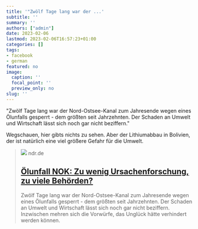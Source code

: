```yaml
---
title: '"Zwölf Tage lang war der ...'
subtitle: ''
summary: ''
authors: ["admin"]
date: 2023-02-06
lastmod: 2023-02-06T16:57:23+01:00
categories: []
tags:
- facebook
- german
featured: no
image:
  caption: ''
  focal_point: ''
  preview_only: no
slug: ''
---
```

"Zwölf Tage lang war der Nord-Ostsee-Kanal zum Jahresende wegen eines Ölunfalls gesperrt - dem größten seit Jahrzehnten. Der Schaden an Umwelt und Wirtschaft lässt sich noch gar nicht beziffern."

Wegschauen, hier gibts nichts zu sehen. Aber der Lithiumabbau in Bolivien, der ist natürlich eine viel größere Gefahr für die Umwelt.
> [![](https://www.ndr.de/nachrichten/schleswig-holstein/pipelineleck112_v-contentxl.jpg)](https://www.ndr.de/nachrichten/schleswig-holstein/Oelufall-NOK-Zu-wenig-Ursachenforschung-zu-viele-Behoerden,nok632.html)
> ndr.de
> ## [Ölunfall NOK: Zu wenig Ursachenforschung, zu viele Behörden?](https://www.ndr.de/nachrichten/schleswig-holstein/Oelufall-NOK-Zu-wenig-Ursachenforschung-zu-viele-Behoerden,nok632.html)
>
>Zwölf Tage lang war der Nord-Ostsee-Kanal zum Jahresende wegen eines Ölunfalls gesperrt - dem größten seit Jahrzehnten. Der Schaden an Umwelt und Wirtschaft lässt sich noch gar nicht beziffern. Inzwischen mehren sich die Vorwürfe, das Unglück hätte verhindert werden können.


